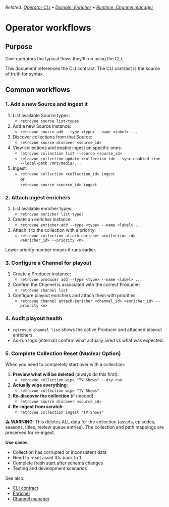 _Related: [Operator CLI](CLI.md) • [Domain: Enricher](../domain/Enricher.md) • [Runtime: Channel manager](../runtime/ChannelManager.md)_

# Operator workflows

## Purpose

Give operators the typical flows they'll run using the CLI.

This document references the CLI contract. The CLI contract is the source of truth for syntax.

## Common workflows

### 1. Add a new Source and ingest it

1. List available Source types:
   - `retrovue source list-types`
2. Add a new Source instance:
   - `retrovue source add --type <type> --name <label> ...`
3. Discover collections from that Source:
   - `retrovue source discover <source_id>`
4. View collections and enable ingest on specific ones:
   - `retrovue collection list --source <source_id>`
   - `retrovue collection update <collection_id> --sync-enabled true --local-path /mnt/media/...`
5. Ingest:
   - `retrovue collection <collection_id> ingest`  
     or  
     `retrovue source <source_id> ingest`

### 2. Attach ingest enrichers

1. List available enricher types:
   - `retrovue enricher list-types`
2. Create an enricher instance:
   - `retrovue enricher add --type <type> --name <label> ...`
3. Attach it to the collection with a priority:
   - `retrovue collection attach-enricher <collection_id> <enricher_id> --priority <n>`

Lower priority number means it runs earlier.

### 3. Configure a Channel for playout

1. Create a Producer instance:
   - `retrovue producer add --type <type> --name <label> ...`
2. Confirm the Channel is associated with the correct Producer:
   - `retrovue channel list`
3. Configure playout enrichers and attach them with priorities:
   - `retrovue channel attach-enricher <channel_id> <enricher_id> --priority <n>`

### 4. Audit playout health

- `retrovue channel list` shows the active Producer and attached playout enrichers.
- As-run logs (internal) confirm what actually aired vs what was expected.

### 5. Complete Collection Reset (Nuclear Option)

When you need to completely start over with a collection:

1. **Preview what will be deleted** (always do this first):
   - `retrovue collection wipe "TV Shows" --dry-run`
2. **Actually wipe everything**:
   - `retrovue collection wipe "TV Shows"`
3. **Re-discover the collection** (if needed):
   - `retrovue source discover <source_id>`
4. **Re-ingest from scratch**:
   - `retrovue collection ingest "TV Shows"`

**⚠️ WARNING**: This deletes ALL data for the collection (assets, episodes, seasons, titles, review queue entries). The collection and path mappings are preserved for re-ingest.

**Use cases**:

- Collection has corrupted or inconsistent data
- Need to reset asset IDs back to 1
- Complete fresh start after schema changes
- Testing and development scenarios

See also:

- [CLI contract](../contracts/README.md)
- [Enricher](../domain/Enricher.md)
- [Channel manager](../runtime/ChannelManager.md)
